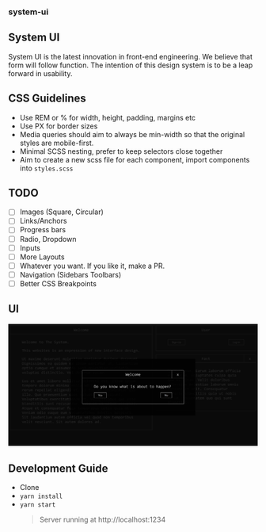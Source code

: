 ### system-ui

## System UI

System UI is the latest innovation in front-end engineering. We believe that form will follow function. The intention of this design system is to be a leap forward in usability.

## CSS Guidelines

- Use REM or % for width, height, padding, margins etc
- Use PX for border sizes
- Media queries should aim to always be min-width so that the original styles are mobile-first.
- Minimal SCSS nesting, prefer to keep selectors close together
- Aim to create a new scss file for each component, import components into `styles.scss`

## TODO

- [ ]  Images (Square, Circular)
- [ ]  Links/Anchors
- [ ]  Progress bars
- [ ]  Radio, Dropdown
- [ ]  Inputs
- [ ]  More Layouts
- [ ]  Whatever you want. If you like it, make a PR.
- [ ]  Navigation (Sidebars Toolbars)
- [ ]  Better CSS Breakpoints

## UI

![UI](docs/ui.png)

## Development Guide

- Clone
- `yarn install`
- `yarn start`
    > Server running at http://localhost:1234 